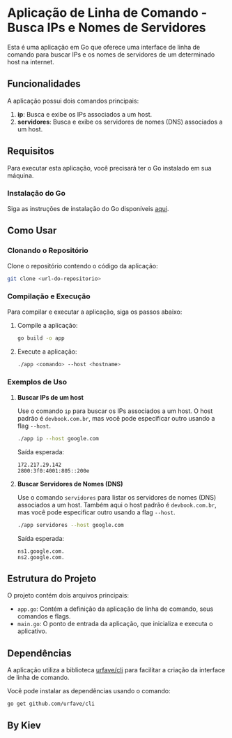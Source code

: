 
# Aplicação de Linha de Comando - Busca IPs e Nomes de Servidores

Esta é uma aplicação em Go que oferece uma interface de linha de comando para buscar IPs e os nomes de servidores de um determinado host na internet.

## Funcionalidades

A aplicação possui dois comandos principais:

1. **ip**: Busca e exibe os IPs associados a um host.
2. **servidores**: Busca e exibe os servidores de nomes (DNS) associados a um host.

## Requisitos

Para executar esta aplicação, você precisará ter o Go instalado em sua máquina.

### Instalação do Go

Siga as instruções de instalação do Go disponíveis [aqui](https://golang.org/doc/install).

## Como Usar

### Clonando o Repositório

Clone o repositório contendo o código da aplicação:

```bash
git clone <url-do-repositorio>
```

### Compilação e Execução

Para compilar e executar a aplicação, siga os passos abaixo:

1. Compile a aplicação:

   ```bash
   go build -o app
   ```

2. Execute a aplicação:

   ```bash
   ./app <comando> --host <hostname>
   ```

### Exemplos de Uso

1. **Buscar IPs de um host**

   Use o comando `ip` para buscar os IPs associados a um host. O host padrão é `devbook.com.br`, mas você pode especificar outro usando a flag `--host`.

   ```bash
   ./app ip --host google.com
   ```

   Saída esperada:

   ```
   172.217.29.142
   2800:3f0:4001:805::200e
   ```

2. **Buscar Servidores de Nomes (DNS)**

   Use o comando `servidores` para listar os servidores de nomes (DNS) associados a um host. Também aqui o host padrão é `devbook.com.br`, mas você pode especificar outro usando a flag `--host`.

   ```bash
   ./app servidores --host google.com
   ```

   Saída esperada:

   ```
   ns1.google.com.
   ns2.google.com.
   ```

## Estrutura do Projeto

O projeto contém dois arquivos principais:

- `app.go`: Contém a definição da aplicação de linha de comando, seus comandos e flags.
- `main.go`: O ponto de entrada da aplicação, que inicializa e executa o aplicativo.

## Dependências

A aplicação utiliza a biblioteca [urfave/cli](https://github.com/urfave/cli) para facilitar a criação da interface de linha de comando.

Você pode instalar as dependências usando o comando:

```bash
go get github.com/urfave/cli
```
## By Kiev